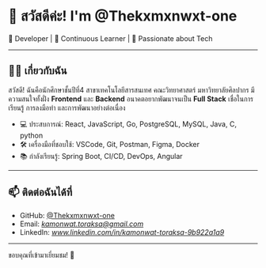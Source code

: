 # 👋 สวัสดีค่ะ! I'm @Thekxmxnwxt-one

🎯 Developer | 🔄 Continuous Learner | 🚀 Passionate about Tech

---

## 👨‍💻 เกี่ยวกับฉัน

สวัสดี! ฉันคือนักศึกษาชั้นปีที่4 สาขาเทคโนโลยีสารสนเทศ คณะวิทยาศาสตร์ มหาวิทยาลัยศิลปากร
มีความสนใจทั้งฝั่ง **Frontend** และ **Backend** อนาคตอยากพัฒนาจนเป็น **Full Stack**
เชื่อในการเรียนรู้ การลงมือทำ และการพัฒนาอย่างต่อเนื่อง

- 💻 ประสบการณ์: React, JavaScript, Go, PostgreSQL, MySQL, Java, C, python
- 🛠️ เครื่องมือที่ชอบใช้: VSCode, Git, Postman, Figma, Docker
- 📚 กำลังเรียนรู้: Spring Boot, CI/CD, DevOps, Angular

---

## 📫 ติดต่อฉันได้ที่

- GitHub: [@Thekxmxnwxt-one](https://github.com/Thekxmxnwxt-one)
- Email: *kamonwat.toraksa@gmail.com*  
- LinkedIn: *www.linkedin.com/in/kamonwat-toraksa-9b922a1a9*

---

ขอบคุณที่เข้ามาเยี่ยมชม! 🙏
